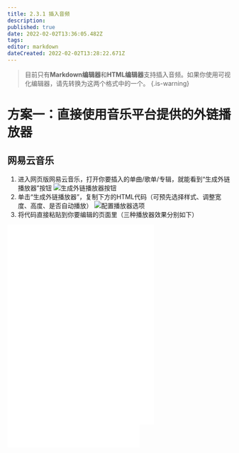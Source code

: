 ```yaml
---
title: 2.3.1 插入音频
description: 
published: true
date: 2022-02-02T13:36:05.482Z
tags: 
editor: markdown
dateCreated: 2022-02-02T13:28:22.671Z
---
```


> 目前只有**Markdown编辑器**和**HTML编辑器**支持插入音频。如果你使用可视化编辑器，请先转换为这两个格式中的一个。
{.is-warning}

# 方案一：直接使用音乐平台提供的外链播放器
## 网易云音乐
1. 进入网页版网易云音乐，打开你要插入的单曲/歌单/专辑，就能看到“生成外链播放器”按钮
![生成外链播放器按钮](https://imgs.thestarsetsociety.cn/2022/02/02/40c60159b4925.png)
2. 单击“生成外链播放器”，复制下方的HTML代码（可预先选择样式、调整宽度、高度、是否自动播放）
![配置播放器选项](https://imgs.thestarsetsociety.cn/2022/02/02/d8e4f11c8f3f8.png)
3. 将代码直接粘贴到你要编辑的页面里（三种播放器效果分别如下）
<iframe frameborder="no" border="0" marginwidth="0" marginheight="0" width=330 height=450 src="//music.163.com/outchain/player?type=1&id=135098711&auto=0&height=430"></iframe><br>
<iframe frameborder="no" border="0" marginwidth="0" marginheight="0" width=298 height=52 src="//music.163.com/outchain/player?type=1&id=81605896&auto=0&height=32"></iframe>